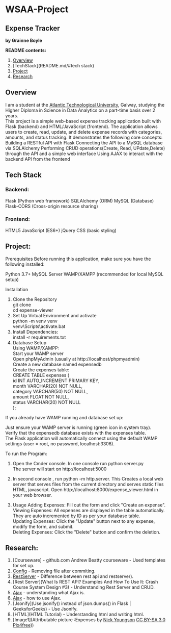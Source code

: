 # WSAA-Project

## Expense Tracker


**by Grainne Boyle**



**README contents:**

1. [Overview](README.md/#overview)
2. [TechStack](README.md/#tech stack)
3. [Project](README.md/#project)
4. [Research](README.md/#research)




## Overview

I am a student at the [Atlantic Technological University](https://www.atu.ie/), Galway, studying the Higher Diploma in Science in Data Analytics on a part-time basis over 2 years.  
This project is a simple web-based expense tracking application built with Flask (backend) and HTML/JavaScript (frontend). The application allows users to create, read, update, and delete expense records with categories, amounts, and status tracking. It demonstrates the following core concepts:
Building a RESTful API with Flask
Connecting the API to a MySQL database via SQLAlchemy
Performing CRUD operations(Create, Read, UPdate,Delete) through the API and a simple web interface
Using AJAX to interact with the backend API from the frontend

## Tech Stack
### Backend:
Flask (Python web framework)
SQLAlchemy (ORM)
MySQL (Database)
Flask-CORS (Cross-origin resource sharing)
### Frontend:
HTML5
JavaScript (ES6+)
jQuery
CSS (basic styling)

## Project:

Prerequisites
Before running this application, make sure you have the following installed:

Python 3.7+
MySQL Server
WAMP/XAMPP (recommended for local MySQL setup)

Installation
1. Clone the Repository  
git clone <WSAA-project>  
cd expense-viewer  
2. Set Up Virtual Environment and activate  
python -m venv venv  
venv\Scripts\activate.bat  
3. Install Dependencies:  
install -r requirements.txt  
4. Database Setup  
Using WAMP/XAMPP:  
Start your WAMP server  
Open phpMyAdmin (usually at http://localhost/phpmyadmin)  
Create a new database named expensedb  
Create the expenses table:  
CREATE TABLE expenses (  
    id INT AUTO_INCREMENT PRIMARY KEY,  
    month VARCHAR(20) NOT NULL,  
    category VARCHAR(50) NOT NULL,  
    amount FLOAT NOT NULL,  
    status VARCHAR(20) NOT NULL  
);  

If you already have WAMP running and database set up:  

Just ensure your WAMP server is running (green icon in system tray).  
Verify that the expensedb database exists with the expenses table.  
The Flask application will automatically connect using the default WAMP settings (user = root, no password, localhost:3306).    

To run the Program:  

1. Open the Cmder console. In one console run python server.py  
The server will start on http://localhost:5000  

2. In second console , run python -m http.server. This Creates a local web server that serves files from the current directory and serves static files HTML, javascript.
Open http://localhost:8000/expense_viewer.html in your web browser. 

3. Usage
Adding Expenses: Fill out the form and click "Create an expense".  
Viewing Expenses: All expenses are displayed in the table automatically. They are auto incremented by ID as per your database table.  
Updating Expenses: Click the "Update" button next to any expense, modify the form, and submit.  
Deleting Expenses: Click the "Delete" button and confirm the deletion.  


## Research: 

1. [Courseware] - github.com Andrew Beatty courseware - Used templates for set up.   
2. [Config](https://stackoverflow.com/questions/39361115/git-ignore-accidentally-commited-file) - Removing file after commiting.   
3. [RestServer](https://stackoverflow.com/questions/58642563/what-is-difference-between-rest-api-and-rest-server) - Difference between rest api and restserver).  
4. [Rest Server](What Is REST API? Examples And How To Use It: Crash Course System Design #3) - Understanding Rest Server and CRUD.  
5. [Ajax](https://www.geeksforgeeks.org/what-is-ajax/) - understanding what Ajax is.   
6. [Ajax](https://www.w3schools.com/xml/ajax_intro.asp) - how to use Ajax.  
7. [Jsonify](Use jsonify() instead of json.dumps() in Flask | GeeksforGeeks) - Use Jsonify.  
8. [HTML](HTML Tutorial) - Understanding html and writing html.  
9. [Image1](Attributable picture :Expenses by <a href=http://www.nyphotographic.com/>Nick Youngson</a> <a rel="license" href=https://creativecommons.org/licenses/by-sa/3.0/>CC BY-SA 3.0</a> <a href=http://pix4free.org/>Pix4free</a>))
 


 
